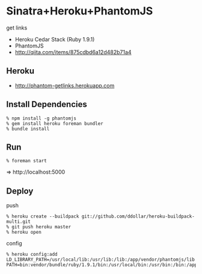 Sinatra+Heroku+PhantomJS
========================
get links

* Heroku Cedar Stack (Ruby 1.9.1)
* PhantomJS
* http://qiita.com/items/875cdbd6a12d482b71a4

Heroku
------
* http://phantom-getlinks.herokuapp.com


Install Dependencies
--------------------

    % npm install -g phantomjs
    % gem install heroku foreman bundler
    % bundle install


Run
---

    % foreman start

=> http://localhost:5000


Deploy
------

push

    % heroku create --buildpack git://github.com/ddollar/heroku-buildpack-multi.git
    % git push heroku master
    % heroku open


config

    % heroku config:add LD_LIBRARY_PATH=/usr/local/lib:/usr/lib:/lib:/app/vendor/phantomjs/lib PATH=bin:vendor/bundle/ruby/1.9.1/bin:/usr/local/bin:/usr/bin:/bin:/app/vendor/phantomjs/bin
